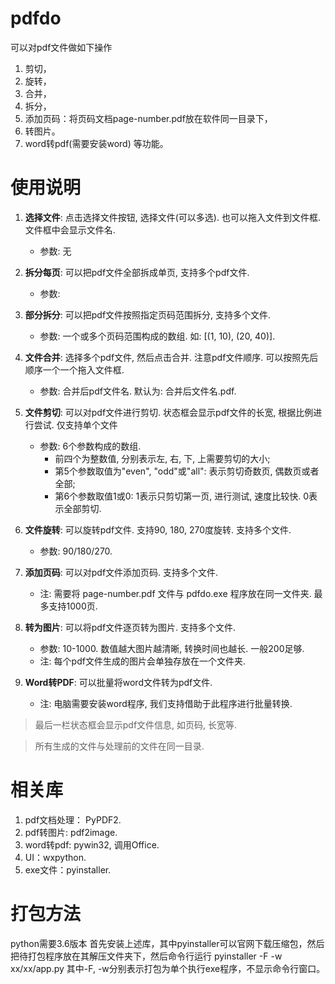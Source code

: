 # pdfdo
可以对pdf文件做如下操作
1. 剪切，
2. 旋转，
3. 合并，
4. 拆分，
5. 添加页码：将页码文档page-number.pdf放在软件同一目录下，
6. 转图片。
7. word转pdf(需要安装word)
等功能。


# 使用说明

1. **选择文件**: 点击选择文件按钮, 选择文件(可以多选). 也可以拖入文件到文件框. 文件框中会显示文件名. 
    - 参数: 无

2. **拆分每页**: 可以把pdf文件全部拆成单页, 支持多个pdf文件.
    - 参数:

3. **部分拆分**: 可以把pdf文件按照指定页码范围拆分, 支持多个文件. 
    - 参数: 一个或多个页码范围构成的数组. 如: [(1, 10), (20, 40)].

4. **文件合并**: 选择多个pdf文件, 然后点击合并. 注意pdf文件顺序. 可以按照先后顺序一个一个拖入文件框.
    - 参数: 合并后pdf文件名. 默认为: 合并后文件名.pdf.

5. **文件剪切**: 可以对pdf文件进行剪切. 状态框会显示pdf文件的长宽, 根据比例进行尝试. 仅支持单个文件
    - 参数: 6个参数构成的数组. 
        - 前四个为整数值, 分别表示左, 右, 下, 上需要剪切的大小; 
        - 第5个参数取值为"even", "odd"或"all": 表示剪切奇数页, 偶数页或者全部; 
        - 第6个参数取值1或0: 1表示只剪切第一页, 进行测试, 速度比较快. 0表示全部剪切.

6. **文件旋转**: 可以旋转pdf文件. 支持90, 180, 270度旋转. 支持多个文件.
    - 参数: 90/180/270.

7. **添加页码**: 可以对pdf文件添加页码. 支持多个文件. 
    - 注: 需要将 page-number.pdf 文件与 pdfdo.exe 程序放在同一文件夹. 最多支持1000页.

8. **转为图片**: 可以将pdf文件逐页转为图片. 支持多个文件.
    - 参数: 10-1000. 数值越大图片越清晰, 转换时间也越长. 一般200足够.
    - 注: 每个pdf文件生成的图片会单独存放在一个文件夹.

9. **Word转PDF**: 可以批量将word文件转为pdf文件. 
    - 注: 电脑需要安装word程序, 我们支持借助于此程序进行批量转换.


> 最后一栏状态框会显示pdf文件信息, 如页码, 长宽等.

> 所有生成的文件与处理前的文件在同一目录.

# 相关库
1. pdf文档处理： PyPDF2.
2. pdf转图片: pdf2image.
3. word转pdf: pywin32, 调用Office.
4. UI：wxpython.
5. exe文件：pyinstaller.


# 打包方法
python需要3.6版本
首先安装上述库，其中pyinstaller可以官网下载压缩包，然后把待打包程序放在其解压文件夹下，然后命令行运行
pyinstaller -F -w xx/xx/app.py
其中-F, -w分别表示打包为单个执行exe程序，不显示命令行窗口。
